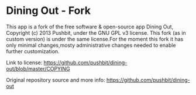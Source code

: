 Dining Out - Fork
==========
This app is a fork of the free software & open-source app Dining Out, Copyright (c) 2013 Pushbit, under the GNU GPL v3 license. This fork (as in custom version) is under the same license.For the moment this fork it has only minimal changes,mosty administrative changes needed to enable further customization.

Link to license:
https://github.com/pushbit/dining-out/blob/master/COPYING

Original repository source and more info:
https://github.com/pushbit/dining-out